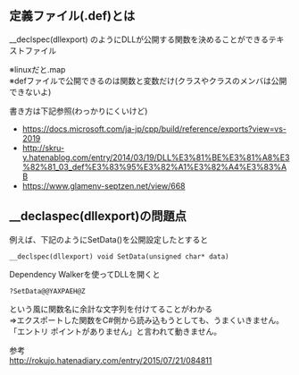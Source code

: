 ## 定義ファイル(.def)とは
__declspec(dllexport) のようにDLLが公開する関数を決めることができるテキストファイル

※linuxだと.map  
※defファイルで公開できるのは関数と変数だけ(クラスやクラスのメンバは公開できないよ)

書き方は下記参照(わっかりにくいけど)  
- https://docs.microsoft.com/ja-jp/cpp/build/reference/exports?view=vs-2019  
- http://skru-y.hatenablog.com/entry/2014/03/19/DLL%E3%81%BE%E3%81%A8%E3%82%81_03_def%E3%83%95%E3%82%A1%E3%82%A4%E3%83%AB  
- https://www.glamenv-septzen.net/view/668

## __declaspec(dllexport)の問題点

例えば、下記のようにSetData()を公開設定したとすると
```
__declspec(dllexport) void SetData(unsigned char* data)
```
Dependency Walkerを使ってDLLを開くと
```
?SetData@@YAXPAEH@Z
```
という風に関数名に余計な文字列を付けてることがわかる  
⇒エクスポートした関数をC#側から読み込もうとしても、うまくいきません。「エントリ ポイントがありません」と言われて動きません。

参考  
http://rokujo.hatenadiary.com/entry/2015/07/21/084811

